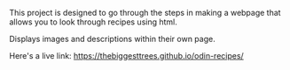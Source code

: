 This project is designed to go through the steps in making
a webpage that allows you to look through recipes using html.

Displays images and descriptions within their own page.

Here's a live link:
https://thebiggesttrees.github.io/odin-recipes/